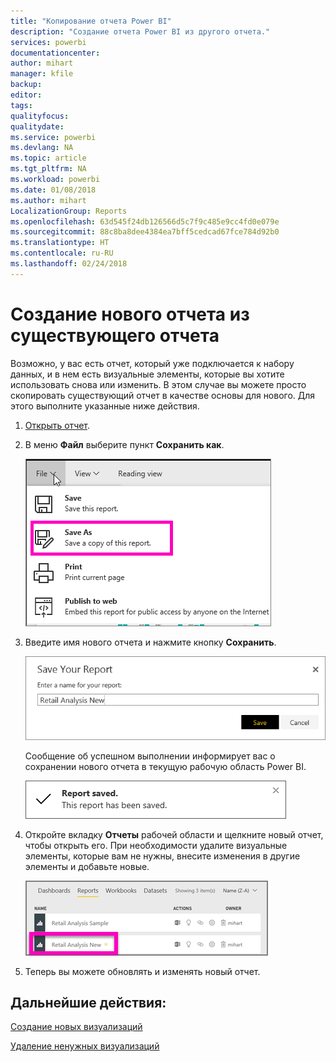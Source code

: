 ```yaml
---
title: "Копирование отчета Power BI"
description: "Создание отчета Power BI из другого отчета."
services: powerbi
documentationcenter: 
author: mihart
manager: kfile
backup: 
editor: 
tags: 
qualityfocus: 
qualitydate: 
ms.service: powerbi
ms.devlang: NA
ms.topic: article
ms.tgt_pltfrm: NA
ms.workload: powerbi
ms.date: 01/08/2018
ms.author: mihart
LocalizationGroup: Reports
ms.openlocfilehash: 63d545f24db126566d5c7f9c485e9cc4fd0e079e
ms.sourcegitcommit: 88c8ba8dee4384ea7bff5cedcad67fce784d92b0
ms.translationtype: HT
ms.contentlocale: ru-RU
ms.lasthandoff: 02/24/2018
---
```

# <a name="create-a-new-report-from-an-existing-report"></a>Создание нового отчета из существующего отчета
Возможно, у вас есть отчет, который уже подключается к набору данных, и в нем есть визуальные элементы, которые вы хотите использовать снова или изменить.  В этом случае вы можете просто скопировать существующий отчет в качестве основы для нового.  Для этого выполните указанные ниже действия.

1. [Открыть отчет](service-report-open.md).
2. В меню **Файл** выберите пункт **Сохранить как**.
   
   ![](media/power-bi-report-copy/powerbi-save-as.png)
3. Введите имя нового отчета и нажмите кнопку **Сохранить**.
   
   ![](media/power-bi-report-copy/savereport.png)
   
   Сообщение об успешном выполнении информирует вас о сохранении нового отчета в текущую рабочую область Power BI.
   
   ![](media/power-bi-report-copy/savesuccess1.png)
4. Откройте вкладку **Отчеты** рабочей области и щелкните новый отчет, чтобы открыть его. При необходимости удалите визуальные элементы, которые вам не нужны, внесите изменения в другие элементы и добавьте новые.
   
   ![](media/power-bi-report-copy/power-bi-workspace.png)
5. Теперь вы можете обновлять и изменять новый отчет.

## <a name="next-steps"></a>Дальнейшие действия:
[Создание новых визуализаций](power-bi-report-add-visualizations-ii.md)

[Удаление ненужных визуализаций](service-delete.md)
